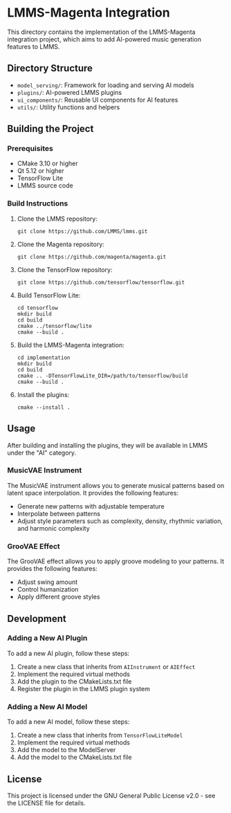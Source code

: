 # LMMS-Magenta Integration

This directory contains the implementation of the LMMS-Magenta integration project, which aims to add AI-powered music generation features to LMMS.

## Directory Structure

- `model_serving/`: Framework for loading and serving AI models
- `plugins/`: AI-powered LMMS plugins
- `ui_components/`: Reusable UI components for AI features
- `utils/`: Utility functions and helpers

## Building the Project

### Prerequisites

- CMake 3.10 or higher
- Qt 5.12 or higher
- TensorFlow Lite
- LMMS source code

### Build Instructions

1. Clone the LMMS repository:
   ```
   git clone https://github.com/LMMS/lmms.git
   ```

2. Clone the Magenta repository:
   ```
   git clone https://github.com/magenta/magenta.git
   ```

3. Clone the TensorFlow repository:
   ```
   git clone https://github.com/tensorflow/tensorflow.git
   ```

4. Build TensorFlow Lite:
   ```
   cd tensorflow
   mkdir build
   cd build
   cmake ../tensorflow/lite
   cmake --build .
   ```

5. Build the LMMS-Magenta integration:
   ```
   cd implementation
   mkdir build
   cd build
   cmake .. -DTensorFlowLite_DIR=/path/to/tensorflow/build
   cmake --build .
   ```

6. Install the plugins:
   ```
   cmake --install .
   ```

## Usage

After building and installing the plugins, they will be available in LMMS under the "AI" category.

### MusicVAE Instrument

The MusicVAE instrument allows you to generate musical patterns based on latent space interpolation. It provides the following features:

- Generate new patterns with adjustable temperature
- Interpolate between patterns
- Adjust style parameters such as complexity, density, rhythmic variation, and harmonic complexity

### GrooVAE Effect

The GrooVAE effect allows you to apply groove modeling to your patterns. It provides the following features:

- Adjust swing amount
- Control humanization
- Apply different groove styles

## Development

### Adding a New AI Plugin

To add a new AI plugin, follow these steps:

1. Create a new class that inherits from `AIInstrument` or `AIEffect`
2. Implement the required virtual methods
3. Add the plugin to the CMakeLists.txt file
4. Register the plugin in the LMMS plugin system

### Adding a New AI Model

To add a new AI model, follow these steps:

1. Create a new class that inherits from `TensorFlowLiteModel`
2. Implement the required virtual methods
3. Add the model to the ModelServer
4. Add the model to the CMakeLists.txt file

## License

This project is licensed under the GNU General Public License v2.0 - see the LICENSE file for details.
